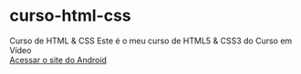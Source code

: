 # curso-html-css
 Curso de HTML & CSS
 Este é o meu curso de HTML5 & CSS3 do Curso em Vídeo
 <br>
 <a href="https://devpdr7.github.io/curso-html-css/Desafios/desf10/">Acessar o site do Android</a>

